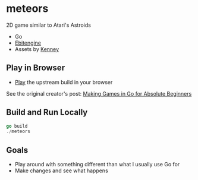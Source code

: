# meteors

2D game similar to Atari's Astroids

- Go
- [Ebitengine](https://github.com/hajimehoshi/ebiten)
- Assets by [Kenney](https://kenney.nl/)

## Play in Browser

- [Play](https://threedotslabs.github.io/meteors/) the upstream build in your browser

See the original creator's post: [Making Games in Go for Absolute Beginners](https://threedots.tech/post/making-games-in-go/)

## Build and Run Locally

```go
go build
./meteors
```

## Goals

- Play around with something different than what I usually use Go for
- Make changes and see what happens
